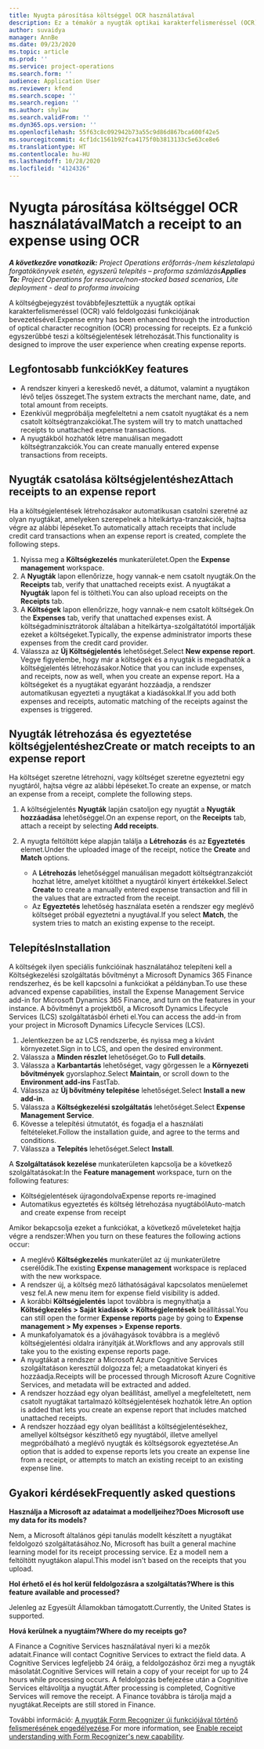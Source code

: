 ```yaml
---
title: Nyugta párosítása költséggel OCR használatával
description: Ez a témakör a nyugták optikai karakterfelismeréssel (OCR) való feldolgozásáról nyújt információkat.
author: suvaidya
manager: AnnBe
ms.date: 09/23/2020
ms.topic: article
ms.prod: ''
ms.service: project-operations
ms.search.form: ''
audience: Application User
ms.reviewer: kfend
ms.search.scope: ''
ms.search.region: ''
ms.author: shylaw
ms.search.validFrom: ''
ms.dyn365.ops.version: ''
ms.openlocfilehash: 55f63c8c092942b73a55c9d86d867bca600f42e5
ms.sourcegitcommit: 4cf1dc1561b92fca4175f0b3813133c5e63ce8e6
ms.translationtype: HT
ms.contentlocale: hu-HU
ms.lasthandoff: 10/28/2020
ms.locfileid: "4124326"
---
```

# <a name="match-a-receipt-to-an-expense-using-ocr"></a><span data-ttu-id="ba774-103">Nyugta párosítása költséggel OCR használatával</span><span class="sxs-lookup"><span data-stu-id="ba774-103">Match a receipt to an expense using OCR</span></span>

<span data-ttu-id="ba774-104">_**A következőre vonatkozik:** Project Operations erőforrás-/nem készletalapú forgatókönyvek esetén, egyszerű telepítés – proforma számlázás_</span><span class="sxs-lookup"><span data-stu-id="ba774-104">_**Applies To:** Project Operations for resource/non-stocked based scenarios, Lite deployment - deal to proforma invoicing_</span></span>

<span data-ttu-id="ba774-105">A költségbejegyzést továbbfejlesztettük a nyugták optikai karakterfelismeréssel (OCR) való feldolgozási funkciójának bevezetésével.</span><span class="sxs-lookup"><span data-stu-id="ba774-105">Expense entry has been enhanced through the introduction of optical character recognition (OCR) processing for receipts.</span></span> <span data-ttu-id="ba774-106">Ez a funkció egyszerűbbé teszi a költségjelentések létrehozását.</span><span class="sxs-lookup"><span data-stu-id="ba774-106">This functionality is designed to improve the user experience when creating expense reports.</span></span>

## <a name="key-features"></a><span data-ttu-id="ba774-107">Legfontosabb funkciók</span><span class="sxs-lookup"><span data-stu-id="ba774-107">Key features</span></span>

- <span data-ttu-id="ba774-108">A rendszer kinyeri a kereskedő nevét, a dátumot, valamint a nyugtákon lévő teljes összeget.</span><span class="sxs-lookup"><span data-stu-id="ba774-108">The system extracts the merchant name, date, and total amount from receipts.</span></span>
- <span data-ttu-id="ba774-109">Ezenkívül megpróbálja megfeleltetni a nem csatolt nyugtákat és a nem csatolt költségtranzakciókat.</span><span class="sxs-lookup"><span data-stu-id="ba774-109">The system will try to match unattached receipts to unattached expense transactions.</span></span>
- <span data-ttu-id="ba774-110">A nyugtákból hozhatók létre manuálisan megadott költségtranzakciók.</span><span class="sxs-lookup"><span data-stu-id="ba774-110">You can create manually entered expense transactions from receipts.</span></span>

## <a name="attach-receipts-to-an-expense-report"></a><span data-ttu-id="ba774-111">Nyugták csatolása költségjelentéshez</span><span class="sxs-lookup"><span data-stu-id="ba774-111">Attach receipts to an expense report</span></span>

<span data-ttu-id="ba774-112">Ha a költségjelentések létrehozásakor automatikusan csatolni szeretné az olyan nyugtákat, amelyeken szerepelnek a hitelkártya-tranzakciók, hajtsa végre az alábbi lépéseket.</span><span class="sxs-lookup"><span data-stu-id="ba774-112">To automatically attach receipts that include credit card transactions when an expense report is created, complete the following steps.</span></span>

  1. <span data-ttu-id="ba774-113">Nyissa meg a **Költségkezelés** munkaterületet.</span><span class="sxs-lookup"><span data-stu-id="ba774-113">Open the **Expense management** workspace.</span></span>
  2. <span data-ttu-id="ba774-114">A **Nyugták** lapon ellenőrizze, hogy vannak-e nem csatolt nyugták.</span><span class="sxs-lookup"><span data-stu-id="ba774-114">On the **Receipts** tab, verify that unattached receipts exist.</span></span> <span data-ttu-id="ba774-115">A nyugtákat a **Nyugták** lapon fel is töltheti.</span><span class="sxs-lookup"><span data-stu-id="ba774-115">You can also upload receipts on the **Receipts** tab.</span></span>
  3. <span data-ttu-id="ba774-116">A **Költségek** lapon ellenőrizze, hogy vannak-e nem csatolt költségek.</span><span class="sxs-lookup"><span data-stu-id="ba774-116">On the **Expenses** tab, verify that unattached expenses exist.</span></span> <span data-ttu-id="ba774-117">A költségadminisztrátorok általában a hitelkártya-szolgáltatótól importálják ezeket a költségeket.</span><span class="sxs-lookup"><span data-stu-id="ba774-117">Typically, the expense administrator imports these expenses from the credit card provider.</span></span>
  4. <span data-ttu-id="ba774-118">Válassza az **Új Költségjelentés** lehetőséget.</span><span class="sxs-lookup"><span data-stu-id="ba774-118">Select **New expense report**.</span></span> <span data-ttu-id="ba774-119">Vegye figyelembe, hogy már a költségek és a nyugták is megadhatók a költségjelentés létrehozásakor.</span><span class="sxs-lookup"><span data-stu-id="ba774-119">Notice that you can include expenses, and receipts, now as well, when you create an expense report.</span></span> <span data-ttu-id="ba774-120">Ha a költségeket és a nyugtákat egyaránt hozzáadja, a rendszer automatikusan egyezteti a nyugtákat a kiadásokkal.</span><span class="sxs-lookup"><span data-stu-id="ba774-120">If you add both expenses and receipts, automatic matching of the receipts against the expenses is triggered.</span></span>

## <a name="create-or-match-receipts-to-an-expense-report"></a><span data-ttu-id="ba774-121">Nyugták létrehozása és egyeztetése költségjelentéshez</span><span class="sxs-lookup"><span data-stu-id="ba774-121">Create or match receipts to an expense report</span></span>
<span data-ttu-id="ba774-122">Ha költséget szeretne létrehozni, vagy költséget szeretne egyeztetni egy nyugtáról, hajtsa végre az alábbi lépéseket.</span><span class="sxs-lookup"><span data-stu-id="ba774-122">To create an expense, or match an expense from a receipt, complete the following steps.</span></span>

  1. <span data-ttu-id="ba774-123">A költségjelentés **Nyugták** lapján csatoljon egy nyugtát a **Nyugták hozzáadása** lehetőséggel.</span><span class="sxs-lookup"><span data-stu-id="ba774-123">On an expense report, on the **Receipts** tab, attach a receipt by selecting **Add receipts**.</span></span>
  2. <span data-ttu-id="ba774-124">A nyugta feltöltött képe alapján találja a **Létrehozás** és az **Egyeztetés** elemet.</span><span class="sxs-lookup"><span data-stu-id="ba774-124">Under the uploaded image of the receipt, notice the **Create** and **Match** options.</span></span>

      - <span data-ttu-id="ba774-125">A **Létrehozás** lehetőséggel manuálisan megadott költségtranzakciót hozhat létre, amelyet kitölthet a nyugtáról kinyert értékekkel.</span><span class="sxs-lookup"><span data-stu-id="ba774-125">Select **Create** to create a manually entered expense transaction and fill in the values that are extracted from the receipt.</span></span>
      - <span data-ttu-id="ba774-126">Az **Egyeztetés** lehetőség használata esetén a rendszer egy meglévő költséget próbál egyeztetni a nyugtával.</span><span class="sxs-lookup"><span data-stu-id="ba774-126">If you select **Match**, the system tries to match an existing expense to the receipt.</span></span>

## <a name="installation"></a><span data-ttu-id="ba774-127">Telepítés</span><span class="sxs-lookup"><span data-stu-id="ba774-127">Installation</span></span>

<span data-ttu-id="ba774-128">A költségek ilyen speciális funkcióinak használatához telepíteni kell a Költségkezelési szolgáltatás bővítményt a Microsoft Dynamics 365 Finance rendszerhez, és be kell kapcsolni a funkciókat a példányban.</span><span class="sxs-lookup"><span data-stu-id="ba774-128">To use these advanced expense capabilities, install the Expense Management Service add-in for Microsoft Dynamics 365 Finance, and turn on the features in your instance.</span></span> <span data-ttu-id="ba774-129">A bővítményt a projektből, a Microsoft Dynamics Lifecycle Services (LCS) szolgáltatásból érheti el.</span><span class="sxs-lookup"><span data-stu-id="ba774-129">You can access the add-in from your project in Microsoft Dynamics Lifecycle Services (LCS).</span></span>

1. <span data-ttu-id="ba774-130">Jelentkezzen be az LCS rendszerbe, és nyissa meg a kívánt környezetet.</span><span class="sxs-lookup"><span data-stu-id="ba774-130">Sign in to LCS, and open the desired environment.</span></span>
2. <span data-ttu-id="ba774-131">Válassza a **Minden részlet** lehetőséget.</span><span class="sxs-lookup"><span data-stu-id="ba774-131">Go to **Full details**.</span></span>
3. <span data-ttu-id="ba774-132">Válassza a **Karbantartás** lehetőséget, vagy görgessen le a **Környezeti bővítmények** gyorslaphoz.</span><span class="sxs-lookup"><span data-stu-id="ba774-132">Select **Maintain**, or scroll down to the **Environment add-ins** FastTab.</span></span>
4. <span data-ttu-id="ba774-133">Válassza az **Új bővítmény telepítése** lehetőséget.</span><span class="sxs-lookup"><span data-stu-id="ba774-133">Select **Install a new add-in**.</span></span>
5. <span data-ttu-id="ba774-134">Válassza a **Költségkezelési szolgáltatás** lehetőséget.</span><span class="sxs-lookup"><span data-stu-id="ba774-134">Select **Expense Management Service**.</span></span>
6. <span data-ttu-id="ba774-135">Kövesse a telepítési útmutatót, és fogadja el a használati feltételeket.</span><span class="sxs-lookup"><span data-stu-id="ba774-135">Follow the installation guide, and agree to the terms and conditions.</span></span>
7. <span data-ttu-id="ba774-136">Válassza a **Telepítés** lehetőséget.</span><span class="sxs-lookup"><span data-stu-id="ba774-136">Select **Install**.</span></span>

<span data-ttu-id="ba774-137">A **Szolgáltatások kezelése** munkaterületen kapcsolja be a következő szolgáltatásokat:</span><span class="sxs-lookup"><span data-stu-id="ba774-137">In the **Feature management** workspace, turn on the following features:</span></span>

- <span data-ttu-id="ba774-138">Költségjelentések újragondolva</span><span class="sxs-lookup"><span data-stu-id="ba774-138">Expense reports re-imagined</span></span>
- <span data-ttu-id="ba774-139">Automatikus egyeztetés és költség létrehozása nyugtából</span><span class="sxs-lookup"><span data-stu-id="ba774-139">Auto-match and create expense from receipt</span></span>

<span data-ttu-id="ba774-140">Amikor bekapcsolja ezeket a funkciókat, a következő műveleteket hajtja végre a rendszer:</span><span class="sxs-lookup"><span data-stu-id="ba774-140">When you turn on these features the following actions occur:</span></span>

- <span data-ttu-id="ba774-141">A meglévő **Költségkezelés** munkaterület az új munkaterületre cserélődik.</span><span class="sxs-lookup"><span data-stu-id="ba774-141">The existing **Expense management** workspace is replaced with the new workspace.</span></span>
- <span data-ttu-id="ba774-142">A rendszer új, a költség mező láthatóságával kapcsolatos menüelemet vesz fel.</span><span class="sxs-lookup"><span data-stu-id="ba774-142">A new menu item for expense field visibility is added.</span></span>
- <span data-ttu-id="ba774-143">A korábbi **Költségjelentés** lapot továbbra is megnyithatja a **Költségkezelés > Saját kiadások > Költségjelentések** beállítással.</span><span class="sxs-lookup"><span data-stu-id="ba774-143">You can still open the former **Expense reports** page by going to **Expense management > My expenses > Expense reports**.</span></span>
- <span data-ttu-id="ba774-144">A munkafolyamatok és a jóváhagyások továbbra is a meglévő költségjelentési oldalra irányítják át.</span><span class="sxs-lookup"><span data-stu-id="ba774-144">Workflows and any approvals still take you to the existing expense reports page.</span></span>
- <span data-ttu-id="ba774-145">A nyugtákat a rendszer a Microsoft Azure Cognitive Services szolgáltatáson keresztül dolgozza fel; a metaadatokat kinyeri és hozzáadja.</span><span class="sxs-lookup"><span data-stu-id="ba774-145">Receipts will be processed through Microsoft Azure Cognitive Services, and metadata will be extracted and added.</span></span>
- <span data-ttu-id="ba774-146">A rendszer hozzáad egy olyan beállítást, amellyel a megfeleltetett, nem csatolt nyugtákat tartalmazó költségjelentések hozhatók létre.</span><span class="sxs-lookup"><span data-stu-id="ba774-146">An option is added that lets you create an expense report that includes matched unattached receipts.</span></span>
- <span data-ttu-id="ba774-147">A rendszer hozzáad egy olyan beállítást a költségjelentésekhez, amellyel költségsor készíthető egy nyugtából, illetve amellyel megpróbálható a meglévő nyugták és költségsorok egyeztetése.</span><span class="sxs-lookup"><span data-stu-id="ba774-147">An option that is added to expense reports lets you create an expense line from a receipt, or attempts to match an existing receipt to an existing expense line.</span></span>

## <a name="frequently-asked-questions"></a><span data-ttu-id="ba774-148">Gyakori kérdések</span><span class="sxs-lookup"><span data-stu-id="ba774-148">Frequently asked questions</span></span>

<span data-ttu-id="ba774-149">**Használja a Microsoft az adataimat a modelljeihez?**</span><span class="sxs-lookup"><span data-stu-id="ba774-149">**Does Microsoft use my data for its models?**</span></span>

<span data-ttu-id="ba774-150">Nem, a Microsoft általános gépi tanulás modellt készített a nyugtákat feldolgozó szolgáltatásához.</span><span class="sxs-lookup"><span data-stu-id="ba774-150">No, Microsoft has built a general machine learning model for its receipt processing service.</span></span> <span data-ttu-id="ba774-151">Ez a modell nem a feltöltött nyugtákon alapul.</span><span class="sxs-lookup"><span data-stu-id="ba774-151">This model isn't based on the receipts that you upload.</span></span>

<span data-ttu-id="ba774-152">**Hol érhető el és hol kerül feldolgozásra a szolgáltatás?**</span><span class="sxs-lookup"><span data-stu-id="ba774-152">**Where is this feature available and processed?**</span></span>

<span data-ttu-id="ba774-153">Jelenleg az Egyesült Államokban támogatott.</span><span class="sxs-lookup"><span data-stu-id="ba774-153">Currently, the United States is supported.</span></span>

<span data-ttu-id="ba774-154">**Hová kerülnek a nyugtáim?**</span><span class="sxs-lookup"><span data-stu-id="ba774-154">**Where do my receipts go?**</span></span>

<span data-ttu-id="ba774-155">A Finance a Cognitive Services használatával nyeri ki a mezők adatait.</span><span class="sxs-lookup"><span data-stu-id="ba774-155">Finance will contact Cognitive Services to extract the field data.</span></span> <span data-ttu-id="ba774-156">A Cognitive Services legfeljebb 24 óráig, a feldolgozáshoz őrzi meg a nyugták másolatát.</span><span class="sxs-lookup"><span data-stu-id="ba774-156">Cognitive Services will retain a copy of your receipt for up to 24 hours while processing occurs.</span></span> <span data-ttu-id="ba774-157">A feldolgozás befejezése után a Cognitive Services eltávolítja a nyugtát.</span><span class="sxs-lookup"><span data-stu-id="ba774-157">After processing is completed, Cognitive Services will remove the receipt.</span></span> <span data-ttu-id="ba774-158">A Finance továbbra is tárolja majd a nyugtákat.</span><span class="sxs-lookup"><span data-stu-id="ba774-158">Receipts are still stored in Finance.</span></span>

<span data-ttu-id="ba774-159">További információ: [A nyugták Form Recognizer új funkciójával történő felismerésének engedélyezése](https://azure.microsoft.com/blog/enable-receipt-understanding-with-form-recognizer-s-new-capability/).</span><span class="sxs-lookup"><span data-stu-id="ba774-159">For more information, see [Enable receipt understanding with Form Recognizer's new capability](https://azure.microsoft.com/blog/enable-receipt-understanding-with-form-recognizer-s-new-capability/).</span></span>
